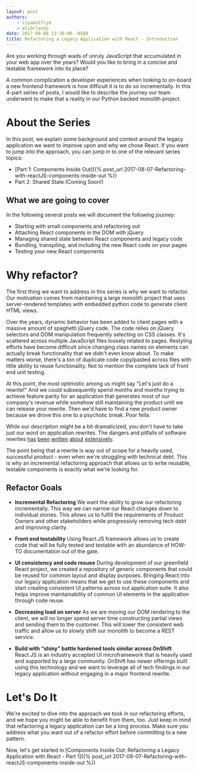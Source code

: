 ```yaml
---
layout: post
authors:
    - ilyaGotfryd
    - aliOrlando
date: 2017-08-08 13:30:00 -0500
title: Refactoring a Legacy Application with React - Introduction
---
```


Are you working through wads of unruly JavaScript that accumulated in your web app over the years? Would you like to bring in a concise and testable framework into its place?

A common complication a developer experiences when looking to on-board a new frontend framework is how difficult it is to do so incrementally. In this 4-part series of posts, I would like to describe the journey our team underwent to make that a reality in our Python backed monolith project.

# About the Series
In this post, we explain some background and context around the legacy application we want to improve upon and why we chose React. If you want to jump into the approach, you can jump in to one of the relevant series topics:
* [Part 1: Components Inside Out]({% post_url 2017-08-07-Refactoring-with-reactJS-components-inside-out %})
* Part 2: Shared State (Coming Soon!)

## What we are going to cover

In the following several posts we will document the following journey:
* Starting with small components and refactoring out
* Attaching React components in the DOM with jQuery
* Managing shared state between React components and legacy code
* Bundling, transpiling, and including the new React code on your pages
* Testing your new React components

# Why refactor?

The first thing we want to address in this series is why we want to refactor. Our motivation comes from maintaining a large monolith project that uses server-rendered templates with embedded python code to generate client HTML views.

Over the years, dynamic behavior has been added to client pages with a massive amount of spaghetti jQuery code. The code relies on jQuery selectors and DOM manipulation frequently selecting on CSS classes. It's scattered across multiple JavaScript files loosely related to pages. Restyling efforts have become difficult since changing class names on elements can actually break functionality that we didn't even know about. To make matters worse, there's a ton of duplicate code copy/pasted across files with little ability to reuse functionality. Not to mention the complete lack of front end unit testing.

At this point, the most optimistic among us might say "Let's just do a rewrite!" And we could subsequently spend months and months trying to achieve feature parity for an application that generates most of our company's revenue while somehow still maintaining the product until we can release your rewrite. Then we'd have to find a new product owner because we drove this one to a psychotic break. Poor fella.

While our description might be a bit dramaticized, you don't have to take just our word on application rewrites. The dangers and pitfalls of software rewrites [has](http://onstartups.com/tabid/3339/bid/2596/Why-You-Should-Almost-Never-Rewrite-Your-Software.aspx) [been](https://steveblank.com/2011/01/25/startup-suicide-%E2%80%93-rewriting-the-code/) [written](https://codeahoy.com/2016/04/21/when-to-rewrite-from-scratch-autopsy-of-a-failed-software/) [about](https://jacquesmattheij.com/improving-a-legacy-codebase) [extensively](https://storify.com/jrauser/on-the-big-rewrite-and-bezos-as-a-technical-leader).

The point being that a rewrite is way out of scope for a heavily used, successful product - even when we're struggling with technical debt. This is why an incremental refactoring approach that allows us to write reusable, testable components is exactly what we're looking for.

## Refactor Goals
* **Incremental Refactoring**
    We want the ability to grow our refactoring incrementally. This way we can narrow our React changes down to individual stories. This allows us to fulfill the requirements of Product Owners and other stakeholders while progressivly removing tech debt and improving clarity.

* **Front end testability**
    Using React.JS framework allows us to create code that will be fully tested and testable with an abundance of HOW-TO documentation out of the gate.

* **UI consistency and code resuse**
    During development of our greenfield React project, we created a repository of generic components that could be reused for common layout and display purposes. Bringing React into our legacy application means that we get to use these components and start creating consistent UI patterns across out application suite. It also helps improve maintainability of common UI elements in the application through code reuse.

* **Decreasing load on server**
    As we are moving our DOM rendering to the client, we will no longer spend server time constructing partial views and sending them to the customer. This will lower the consistent web traffic and allow us to slowly shift our monolith to become a REST service.

* **Build with “shiny” battle hardened tools similar across OnShift**
    React.JS is an industry accepted UI microframework that is heavily used and supported by a large community. OnShift has newer offerings built using this technology and we want to leverage all of tech findings in our legacy application without engaging in a major frontend rewrite.

# Let's Do It

We're excited to dive into the approach we took in our refactoring efforts, and we hope you might be able to benefit from them, too. Just keep in mind that refactoring a legacy application can be a long process. Make sure you address what you want out of a refactor effort before committing to a new pattern.

Now, let's get started in [Components Inside Out: Refactoring a Legacy Application with React - Part 1]({% post_url 2017-08-07-Refactoring-with-reactJS-components-inside-out %})
